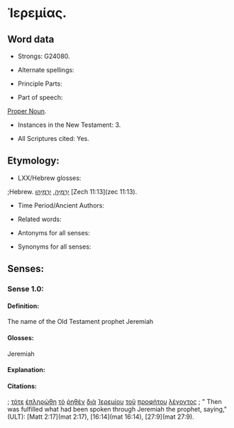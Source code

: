 # Ἰερεμίας.

<!-- Status: S3=Needs2ndReview -->
<!-- Lexica used for edits: BDAG, LN, FFM, A-S  -->

## Word data

* Strongs: G24080.

* Alternate spellings:

* Principle Parts: 

* Part of speech: 

[Proper Noun](http://ugg.readthedocs.io/en/latest/proper_noun.html).

* Instances in the New Testament: 3.

* All Scriptures cited: Yes.

## Etymology: 

* LXX/Hebrew glosses: 

;Hebrew. [יִרְמְיָה](//en-uhal/H3414), [יִרְמְיָהוּ](//en-uhal/H3414)  [Zech 11:13](zec 11:13).

* Time Period/Ancient Authors: 

* Related words: 

* Antonyms for all senses:

* Synonyms for all senses: 

## Senses:

### Sense  1.0: 

#### Definition: 

The name of the Old Testament prophet Jeremiah

#### Glosses: 

Jeremiah

#### Explanation: 


#### Citations: 

; [τότε](../G51190/01.md) [ἐπληρώθη](../G41370/01.md) [τὸ](../G35880/01.md) [ῥηθὲν](../G30040/01.md) [διὰ](../G12230/01.md) [Ἰερεμίου](../G24080/01.md) [τοῦ](../G35880/01.md) [προφήτου](../G43960/01.md) [λέγοντος](../G30040/01.md)
; " Then was fulfilled what had been spoken through Jeremiah the prophet, saying," (ULT): 
[Matt 2:17](mat 2:17), [16:14](mat 16:14), [27:9](mat 27:9).
